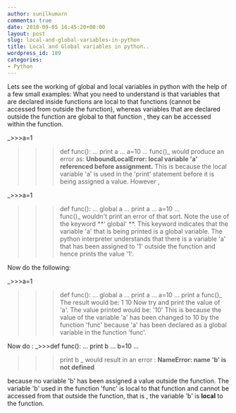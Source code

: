 ```yaml
---
author: sunilkumarn
comments: true
date: 2010-09-05 16:45:20+00:00
layout: post
slug: local-and-global-variables-in-python
title: Local and Global variables in python..
wordpress_id: 189
categories:
- Python
---
```


Lets see the working of global and local variables in python with the help of a few small examples: What you need to understand is that variables that are declared inside functions are local to that functions (cannot be accessed from outside the function), whereas variables that are declared outside the function are global to that function , they can be accessed within the function.

_>>>a=1
>>>def func():
...    print a
...    a=10
...
>>>func()_
would produce an error as:
**UnboundLocalError: local variable 'a' referenced before assignment.**
This is because the local variable 'a' is used in the 'print' statement before it is being assigned a value.
However ,

_>>>a=1
>>>def func():
...    global a
...    print a
...    a=10
...    
>>>func()_
wouldn't print an error of that sort.
Note the use of the keyword **' global' **. This keyword indicates that the variable 'a' that is being printed is a global variable. The python interpreter understands that there is a variable 'a' that has been assigned to '1' outside the function and hence prints the value '1'.

Now do the following:

_>>>a=1
>>>def func():
...    global a
...    print a
...    a=10
...    print a
>>>func()_
The result would be:
1
10
Now try and print the value of 'a'.
The value printed would be:
'10'
This is because the value of the variable 'a' has been changed to 10 by the function 
'func' because 'a' has been declared as a global variable in the function 'func'.

Now do :
_>>>def func():
...    print b
...    b=10
...
>>>print b _
would result in an error :
**NameError: name 'b' is not defined**

because no variable 'b' has been assigned a value outside the function. The variable 'b' used in the function 'func' is local to that function and cannot be accessed from that outside the function, that is , the variable 'b' is **local** to the function.


